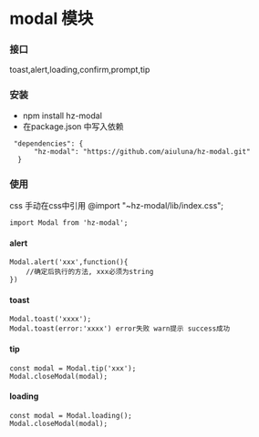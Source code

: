 # modal 模块

### 接口
toast,alert,loading,confirm,prompt,tip

### 安装
* npm install hz-modal
* 在package.json 中写入依赖
````
 "dependencies": {
      "hz-modal": "https://github.com/aiuluna/hz-modal.git"
  }
````
### 使用
css 手动在css中引用 @import "~hz-modal/lib/index.css";
````
import Modal from 'hz-modal';
````
#### alert
````
Modal.alert('xxx',function(){
    //确定后执行的方法, xxx必须为string
})
````
#### toast
````
Modal.toast('xxxx');
Modal.toast(error:'xxxx') error失败 warn提示 success成功
````
#### tip
````
const modal = Modal.tip('xxx');
Modal.closeModal(modal);
````
#### loading
````
const modal = Modal.loading();
Modal.closeModal(modal);
````
